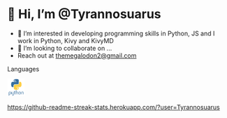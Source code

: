 # 👋 Hi, I’m @Tyrannosuarus
- 👀 I’m interested in developing programming skills in Python, JS and 
I work in Python, Kivy and KivyMD
- 💞️ I’m looking to collaborate on ...
- Reach out at themegalodon2@gmail.com

Languages
<div>
  <img src="https://github.com/devicons/devicon/blob/master/icons/python/python-original-wordmark.svg" title="Python" alt="Python" width="40" height="40"/>&nbsp;
</div>

https://github-readme-streak-stats.herokuapp.com/?user=Tyrannosuarus
